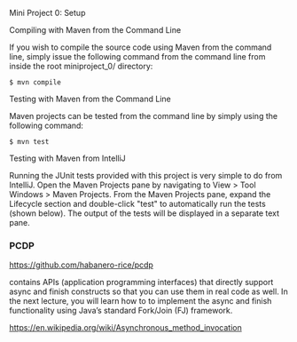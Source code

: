 Mini Project 0: Setup

Compiling with Maven from the Command Line

If you wish to compile the source code using Maven from the command line, simply issue the following command from the command line from inside the root miniproject_0/ directory:

```
$ mvn compile
```

Testing with Maven from the Command Line

Maven projects can be tested from the command line by simply using the following command:

```
$ mvn test

```


Testing with Maven from IntelliJ

Running the JUnit tests provided with this project is very simple to do from IntelliJ. Open the Maven Projects pane by navigating to View > Tool Windows > Maven Projects. From the Maven Projects pane, expand the Lifecycle section and double-click "test" to automatically run the tests (shown below). The output of the tests will be displayed in a separate text pane.

### PCDP 

https://github.com/habanero-rice/pcdp

contains APIs (application programming interfaces) that directly support async and finish constructs so that you can use them in real code as well. In the next lecture, you will learn how to to implement the async and finish functionality using Java’s standard Fork/Join (FJ) framework.

https://en.wikipedia.org/wiki/Asynchronous_method_invocation

